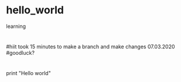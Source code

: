# hello_world
learning

#
#hiit took 15 minutes to make a branch and make changes 07.03.2020
#goodluck?
#

print "Hello world"
